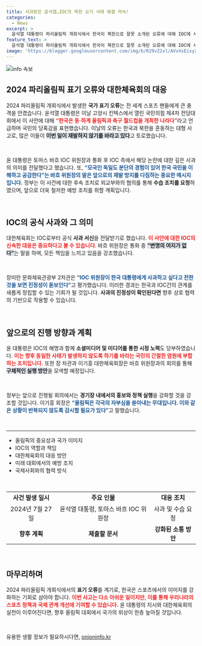 ```yaml
---
title: 사과받은 윤석열…IOC의 북한 오기 사태 해결 약속!
categories:
  - News
excerpt: >
  윤석열 대통령이 파리올림픽 개회식에서 한국이 북한으로 잘못 소개된 오류에 대해 IOC에 사과를 요청했습니다. 이 문제에 대한 재발 방지 약속과 함께 IOC 위원장이 방송 관계자들 대신 사과의 뜻을 전하며 한국에 대한 이해를 강조했습니다.
feature_text: >
  윤석열 대통령이 파리올림픽 개회식에서 한국이 북한으로 잘못 소개된 오류에 대해 IOC에 사과를 요청했습니다. 이 문제에 대한 재발 방지 약속과 함께 IOC 위원장이 방송 관계자들 대신 사과의 뜻을 전하며 한국에 대한 이해를 강조했습니다.
image: 'https://blogger.googleusercontent.com/img/b/R29vZ2xl/AVvXsEixyZcFfHzMRdzZMjFBmAUKJYCLCGyLL1o632UiGVXcaFdKo_bkvkuCioo0uUKlGfBVcT3P84aROyZIXSBEx3Aw5nCQ3pTgDom1WDC4m8eifvWiAmWEEVb4x6G_l8C0QH225ldMjyaFvpxGEBGNO37VmDTDMHGhJPq73UglMfDca1-0aw/s1600/blogspot.png'
---
```


<p><img src="https://blogger.googleusercontent.com/img/b/R29vZ2xl/AVvXsEixyZcFfHzMRdzZMjFBmAUKJYCLCGyLL1o632UiGVXcaFdKo_bkvkuCioo0uUKlGfBVcT3P84aROyZIXSBEx3Aw5nCQ3pTgDom1WDC4m8eifvWiAmWEEVb4x6G_l8C0QH225ldMjyaFvpxGEBGNO37VmDTDMHGhJPq73UglMfDca1-0aw/s1600/blogspot.png" alt="info 속보" /></p>

<h2 data-ke-size="size26">2024 파리올림픽 표기 오류와 대한체육회의 대응</h2>

<p data-ke-size="size16">2024 파리올림픽 개회식에서 발생한 <b>국가 표기 오류</b>는 전 세계 스포츠 팬들에게 큰 충격을 안겼습니다. 윤석열 대통령은 이날 고양시 킨텍스에서 열린 국민의힘 제4차 전당대회에서 이 사안에 대해 <b><span style="color: #ee2323;">“한국은 동·하계 올림픽과 축구 월드컵을 개최한 나라다”</span></b>라고 언급하며 국민의 당혹감을 표현했습니다. 이날의 오류는 한국과 북한을 혼동하는 대형 사고로, 많은 이들이 <b><span style="background-color: #21538527;">이번 일이 재발하지 않기를 바라고 있다</span></b>고 토로했습니다. </p>

<p data-ke-size="size16">&nbsp;</p>

<p data-ke-size="size16">윤 대통령은 토마스 바흐 IOC 위원장과 통화 후 IOC 측에서 해당 논란에 대한 깊은 사과의 의미를 전달했다고 했습니다. 또, <b><span style="color: #1a5490;">“모국인 독일도 분단의 경험이 있어 한국 국민을 이해하고 공감한다”는 바흐 위원장의 말은 앞으로의 재발 방지를 다짐하는 중요한 메시지입니다.</span></b> 정부는 이 사건에 대한 후속 조치로 외교부와의 협의를 통해 <b>수습 조치를 요청</b>하였으며, 앞으로 더욱 철저한 예방 조치를 취할 계획입니다. </p>

<p data-ke-size="size16">&nbsp;</p>

<h2 data-ke-size="size26">IOC의 공식 사과와 그 의미</h2>

<p data-ke-size="size16">대한체육회는 IOC로부터 공식 <b>사과 서신</b>을 전달받기로 했습니다. <b><span style="color: #ee2323;">이 사안에 대한 IOC의 신속한 대응은 중요하다고 볼 수 있습니다</span></b>. 바흐 위원장은 통화 중 <b><span style="background-color: #21538527;">“변명의 여지가 없다”</span></b>는 말을 하며, 모든 책임을 느끼고 있음을 강조했습니다.</p>

<p data-ke-size="size16">&nbsp;</p>

<p data-ke-size="size16">장미란 문화체육관광부 2차관은 <b><span style="color: #1a5490;">“IOC 위원장이 한국 대통령에게 사과하고 싶다고 전한 것을 보면 진정성이 돋보인다”</span></b>고 평가했습니다. 이러한 경과는 한국과 IOC간의 관계를 새롭게 정립할 수 있는 기회가 될 것입니다. <b>사과의 진정성이 확인된다면</b> 향후 상호 협력의 기반으로 작용할 수 있습니다.</p>

<p data-ke-size="size16">&nbsp;</p>

<h2 data-ke-size="size26">앞으로의 진행 방향과 계획</h2>

<p data-ke-size="size16">윤 대통령은 IOC의 해명과 함께 <b>소셜미디어 및 미디어를 통한 시정 노력</b>도 당부하였습니다. <b><span style="color: #ee2323;">이는 향후 동일한 사태가 발생하지 않도록 하기를 바라는 국민의 간절한 염원에 부합하는 조치입니다.</span></b> 또한 장 차관과 이기흥 대한체육회장은 바흐 위원장과의 회의를 통해 <b><span style="background-color: #21538527;">구체적인 실행 방안</span></b>을 모색할 예정입니다.</p>

<p data-ke-size="size16">&nbsp;</p>

<p data-ke-size="size16">정부는 앞으로 진행될 회의에서는 <b>경기장 내에서의 홍보와 정책 실행</b>을 강화할 것을 강조할 것입니다. 이기흥 회장은 <b><span style="color: #1a5490;">“올림픽은 각국의 자부심을 쏟아내는 무대입니다. 이와 같은 상황이 반복되지 않도록 감시할 필요가 있다”</span></b>고 말했습니다.</p>

<p data-ke-size="size16">&nbsp;</p>

<hr>

<ul>
<li>올림픽의 중요성과 국가 이미지</li>
<li>IOC의 역할과 책임</li>
<li>대한체육회의 대응 방안</li>
<li>미래 대회에서의 예방 조치</li>
<li>국제사회와의 협력 방식</li>
</ul>

<p data-ke-size="size16">&nbsp;</p>

<table>
<tr>
<td style="text-align: center; height: 17px;"><b>사건 발생 일시</b></td>
<td style="text-align: center; height: 17px;"><b>주요 인물</b></td>
<td style="text-align: center; height: 17px;"><b>대응 조치</b></td>
</tr>
<tr>
<td style="text-align: center; height: 17px;">2024년 7월 27일</td>
<td style="text-align: center; height: 17px;">윤석열 대통령, 토마스 바흐 IOC 위원장</td>
<td style="text-align: center; height: 17px;">사과 및 수습 요청</td>
</tr>
<tr>
<td style="text-align: center; height: 17px;"><b>향후 계획</b></td>
<td style="text-align: center; height: 17px;"><b>제출할 문서</b></td>
<td style="text-align: center; height: 17px;"><b>강화된 소통 방안</b></td>
</tr>
</table>

<p data-ke-size="size16">&nbsp;</p>

<h2 data-ke-size="size26">마무리하며</h2>

<p data-ke-size="size16">2024 파리올림픽 개회식에서의 <b>표기 오류</b>를 계기로, 한국은 스포츠에서의 이미지를 강화하는 기회로 삼아야 합니다. <b><span style="color: #ee2323;">이번 사고는 다소 아쉬운 일이지만, 이를 통해 우리나라의 스포츠 정책과 국제 관계 개선에 기여할 수 있습니다.</span></b> 윤 대통령의 지시와 대한체육회의 실천이 이루어진다면, 향후 올림픽 대회에서 국가의 위상이 한층 높아질 것입니다.</p>

<p data-ke-size="size16">&nbsp;</p>
유용한 생활 정보가 필요하시다면, <a href="https://onioninfo.kr" rel="dofollow">onioninfo.kr</a>


